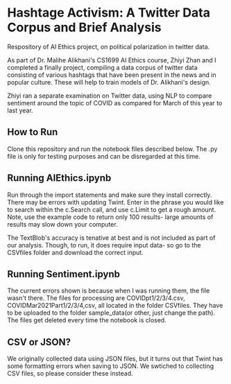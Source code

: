 # Hashtage Activism: A Twitter Data Corpus and Brief Analysis

Respository of AI Ethics project, on political polarization in twitter data.

As part of Dr. Malihe Alikhani's CS1699 AI Ethics course, Zhiyi Zhan and I completed a finally project, compiling a data corpus of twitter data consisting of various hashtags that have been present in the news and in popular culture. These will help to train models of Dr. Alikhani's design.

Zhiyi ran a separate examination on Twitter data, using NLP to compare sentiment around the topic of COVID as compared for March of this year to last year.

## How to Run

Clone this repository and run the notebook files described below. The .py file is only for testing purposes and can be disregarded at this time.

## Running AIEthics.ipynb

Run through the import statements and make sure they install correctly. There may be errors with updating Twint. Enter in the phrase you would like to search within the c.Search call, and use c.Limit to get a rough amount. Note, use the example code to return only 100 results- large amounts of results may slow down your computer.

The TextBlob's accuracy is tenative at best and is not included as part of our analysis. Though, to run, it does require input data- so go to the CSVfiles folder and download the correct input.

## Running Sentiment.ipynb

The current errors shown is because when I was running them, the file wasn't there. 
The files for processing are COVIDpt1/2/3/4.csv, COVIDMar2021Part1/2/3/4,csv, all located in the folder CSVfiles. They have to be uploaded to the folder sample_data(or other, just change the path). The files get deleted every time the notebook is closed.

## CSV or JSON?

We originally collected data using JSON files, but it turns out that Twint has some formatting errors when saving to JSON. We swtiched to collecting CSV files, so please consider these instead.
